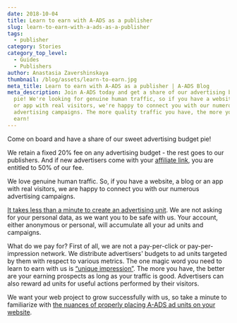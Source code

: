 ```yaml
---
date: 2018-10-04
title: Learn to earn with A-ADS as a publisher
slug: learn-to-earn-with-a-ads-as-a-publisher
tags:
  - publisher
category: Stories
category_top_level:
  - Guides
  - Publishers
author: Anastasia Zavershinskaya
thumbnail: /blog/assets/learn-to-earn.jpg
meta_title: Learn to earn with A-ADS as a publisher | A-ADS Blog
meta_description: Join A-ADS today and get a share of our advertising budget
  pie! We're looking for genuine human traffic, so if you have a website, blog
  or app with real visitors, we're happy to connect you with our numerous
  advertising campaigns. The more quality traffic you have, the more you can
  earn!
---
```

Come on board and have a share of our sweet advertising budget pie! 

We retain a fixed 20% fee on any advertising budget - the rest goes to our publishers. And if new advertisers come with your [affiliate link](https://a-ads.com/blog/2018-10-04-become-our-affiliate-partner-and-take-50-of-our-fees/), you are entitled to 50% of our fee. 

We love genuine human traffic. So, if you have a website, a blog or an app with real visitors, we are happy to connect you with our numerous advertising campaigns. 

[It takes less than a minute to create an advertising unit](https://a-ads.com/ad_units/new). We are not asking for your personal data, as we want you to be safe with us. Your account, either anonymous or personal, will accumulate all your ad units and campaigns.

What do we pay for? First of all, we are not a pay-per-click or pay-per-impression network. We distribute advertisers' budgets to ad units targeted by them with respect to various metrics. The one magic word you need to learn to earn with us is [“unique impression”](https://a-ads.com/blog/2018-10-04-counting-unique-impressions/). The more you have, the better are your earning prospects as long as your traffic is good. Advertisers can also reward ad units for useful actions performed by their visitors.

We want your web project to grow successfully with us, so take a minute to familiarize with [the nuances of properly placing A-ADS ad units on your website](https://a-ads.com/blog/2019-06-17-how-to-place-an-ad-unit-code-correctly/).
